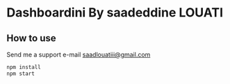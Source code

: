 # Dashboardini By saadeddine LOUATI 
## How to use

Send me a support e-mail saadlouatiii@gmail.com

```sh
npm install
npm start
```